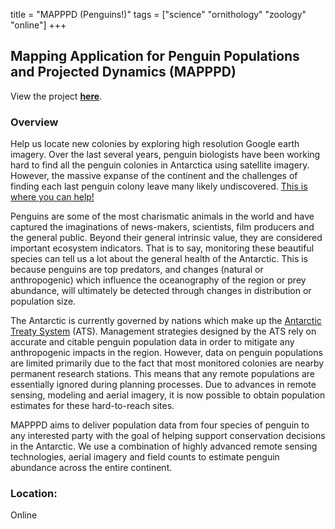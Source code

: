 title = "MAPPPD (Penguins!)"
tags = ["science" "ornithology" "zoology" "online"]
+++

## Mapping Application for Penguin Populations and Projected Dynamics (MAPPPD)

View the project [**here**](http://www.penguinmap.com/).

### Overview

Help us locate new colonies by exploring high resolution Google earth imagery. Over the last several years, penguin biologists have been working hard to find all the penguin colonies in Antarctica using satellite imagery. However, the massive expanse of the continent and the challenges of finding each last penguin colony leave many likely undiscovered. [This is where you can help!](http://www.penguinmap.com/contribute/)

Penguins are some of the most charismatic animals in the world and have captured the imaginations of news-makers, scientists, film producers and the general public. Beyond their general intrinsic value, they are considered important ecosystem indicators. That is to say, monitoring these beautiful species can tell us a lot about the general health of the Antarctic. This is because penguins are top predators, and changes (natural or anthropogenic) which influence the oceanography of the region or prey abundance, will ultimately be detected through changes in distribution or population size.

The Antarctic is currently governed by nations which make up the [Antarctic Treaty System](http://www.ats.aq/) (ATS). Management strategies designed by the ATS rely on accurate and citable penguin population data in order to mitigate any anthropogenic impacts in the region. However, data on penguin populations are limited primarily due to the fact that most monitored colonies are nearby permanent research stations. This means that any remote populations are essentially ignored during planning processes. Due to advances in remote sensing, modeling and aerial imagery, it is now possible to obtain population estimates for these hard-to-reach sites.

MAPPPD aims to deliver population data from four species of penguin to any interested party with the goal of helping support conservation decisions in the Antarctic. We use a combination of highly advanced remote sensing technologies, aerial imagery and field counts to estimate penguin abundance across the entire continent.

### Location:
Online
